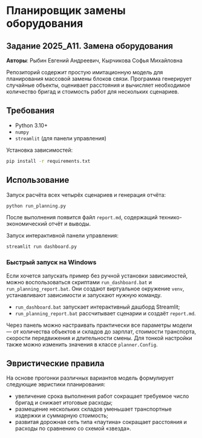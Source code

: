 # Планировщик замены оборудования

## Задание 2025_А11. Замена оборудования

**Авторы**: Рыбин Евгений Андреевич, Кырчикова Софья Михайловна

Репозиторий содержит простую имитационную модель для планирования массовой замены блоков связи. Программа генерирует случайные объекты, оценивает расстояния и вычисляет необходимое количество бригад и стоимость работ для нескольких сценариев.

## Требования

- Python 3.10+
- `numpy`
- `streamlit` (для панели управления)

Установка зависимостей:

```bash
pip install -r requirements.txt
```

## Использование

Запуск расчёта всех четырёх сценариев и генерация отчёта:

```bash
python run_planning.py
```
После выполнения появится файл `report.md`, содержащий технико-экономический отчёт и выводы.

Запуск интерактивной панели управления:

```bash
streamlit run dashboard.py
```

### Быстрый запуск на Windows

Если хочется запускать пример без ручной установки зависимостей, можно
воспользоваться скриптами `run_dashboard.bat` и
`run_planning_report.bat`. Они создают виртуальное окружение `venv`,
устанавливают зависимости и запускают нужную команду.

* `run_dashboard.bat` запускает интерактивный дашборд Streamlit;
* `run_planning_report.bat` рассчитывает сценарии и создаёт `report.md`.

Через панель можно настраивать практически все параметры модели — от количества объектов и складов до зарплат, стоимости транспорта, скорости передвижения и длительности смены. Для тонкой настройки также можно изменить значения в классе `planner.Config`.

## Эвристические правила

На основе прогонки различных вариантов модель формулирует следующие эвристики планирования:

- увеличение срока выполнения работ сокращает требуемое число бригад и снижает итоговые расходы;
- размещение нескольких складов уменьшает транспортные издержки и суммарную стоимость;
- развитая дорожная сеть типа «паутина» сокращает расстояния и расходы по сравнению со схемой «звезда».
